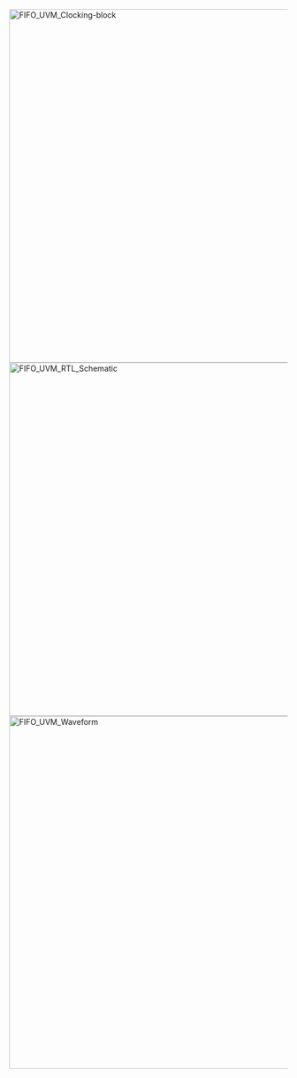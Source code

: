 <img width="1113" height="639" alt="FIFO_UVM_Clocking-block" src="https://github.com/user-attachments/assets/b49abcc9-e19a-420e-8432-f5be609a3968" />
<img width="1365" height="639" alt="FIFO_UVM_RTL_Schematic" src="https://github.com/user-attachments/assets/5e28397b-2289-4a64-a57e-9f8cf972b91c" />
<img width="1113" height="638" alt="FIFO_UVM_Waveform" src="https://github.com/user-attachments/assets/9d64b231-d3c8-4eda-88c3-7edf941b3711" />
